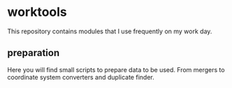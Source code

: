 # worktools

This repository contains modules that I use frequently on my work day. 

## preparation
Here you will find small scripts to prepare data to be used. From mergers to coordinate system converters and duplicate finder.
